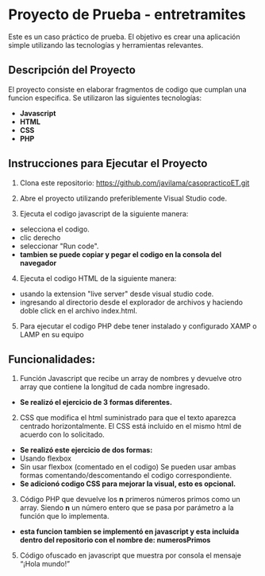 # Proyecto de Prueba - entretramites

Este es un caso práctico de prueba. El objetivo es crear una aplicación simple utilizando las tecnologías y herramientas relevantes.

## Descripción del Proyecto

El proyecto consiste en elaborar fragmentos de codigo que cumplan una funcion especifica. 
Se utilizaron las siguientes tecnologías:

- **Javascript**
- **HTML**
- **CSS**
- **PHP**

## Instrucciones para Ejecutar el Proyecto

1. Clona este repositorio:
https://github.com/javilama/casopracticoET.git

2. Abre el proyecto utilizando preferiblemente Visual Studio code.

3. Ejecuta el codigo javascript de la siguiente manera:
- selecciona el codigo.
- clic derecho
- seleccionar "Run code".
- **tambien se puede copiar y pegar el codigo en la consola del navegador**

4. Ejecuta el codigo HTML de la siguiente manera:
- usando la extension "live server" desde visual studio code.
- ingresando al directorio desde el explorador de archivos y haciendo doble click en el archivo index.html.

5. Para ejecutar el codigo PHP debe tener instalado y configurado XAMP o LAMP en su equipo

## Funcionalidades:

1. Función Javascript que recibe un array de nombres y devuelve otro array que contiene la longitud de cada nombre ingresado.

- **Se realizó el ejercicio de 3 formas diferentes.**

2. CSS que modifica el html suministrado para que el texto aparezca
centrado horizontalmente. El CSS está incluido en el mismo html de acuerdo con lo solicitado.

- **Se realizó este ejercicio de dos formas:**
- Usando flexbox
- Sin usar flexbox (comentado en el codigo)
Se pueden usar ambas formas comentando/descomentando el codigo correspondiente.
- **Se adicionó codigo CSS para mejorar la visual, esto es opcional.**

3. Código PHP que devuelve los **n** primeros números primos
como un array. Siendo **n** un número entero que se pasa por parámetro a la
función que lo implementa.
- **esta funcion tambien se implementó en javascript y esta incluida dentro del repositorio con el nombre de: numerosPrimos**

5. Código ofuscado en javascript que muestra por consola el
mensaje “¡Hola mundo!”

